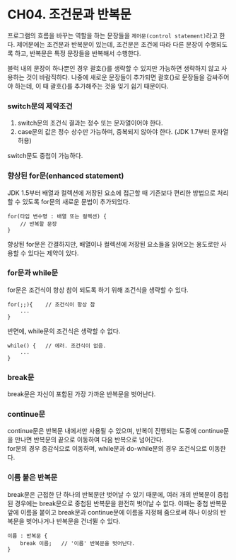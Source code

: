 CH04. 조건문과 반복문
=====
프로그램의 흐름을 바꾸는 역할을 하는 문장들을 `제어문(control statement)`라고 한다. 
제어문에는 조건문과 반복문이 있는데, 조건문은 조건에 따라 다른 문장이 수행되도록 하고, 반복문은 특정 문장들을 반복해서 수행한다.  

블럭 내의 문장이 하나뿐인 경우 괄호{}를 생략할 수 있지만 가능하면 생략하지 않고 사용하는 것이 바람직하다. 
나중에 새로운 문장들이 추가되면 괄호{}로 문장들을 감싸주어야 하는데, 이 때 괄호{}를 추가해주는 것을 잊기 쉽기 때문이다.  

### switch문의 제약조건
1. switch문의 조건식 결과는 정수 또는 문자열이어야 한다.
2. case문의 값은 정수 상수만 가능하며, 중복되지 않아야 한다. (JDK 1.7부터 문자열 허용)  

switch문도 중첩이 가능하다.  

### 향상된 for문(enhanced statement)
JDK 1.5부터 배열과 컬렉션에 저장된 요소에 접근할 때 기존보다 편리한 방법으로 처리할 수 있도록 for문의 새로운 문법이 추가되었다.  
```text
for(타입 변수명 : 배열 또는 컬렉션) {
    // 반복할 문장
}
```
향상된 for문은 간결하지만, 배열이나 컬렉션에 저장된 요소들을 읽어오는 용도로만 사용할 수 있다는 제약이 있다. 

### for문과 while문
for문은 조건식이 항상 참이 되도록 하기 위해 조건식을 생략할 수 있다.
```text
for(;;){    // 조건식이 항상 참
    ...
}
```

반면에, while문의 조건식은 생략할 수 없다.
```text
while() {   // 에러. 조건식이 없음.
    ...
}
```

### break문
break문은 자신이 포함된 가장 가까운 반복문을 벗어난다. 

### continue문
continue문은 반복문 내에서만 사용될 수 있으며, 반복이 진행되는 도중에 continue문을 만나면 반복문의 끝으로 이동하여 다음 반복으로 넘어간다.  
for문의 경우 증감식으로 이동하며, while문과 do-while문의 경우 조건식으로 이동한다.  

### 이름 붙은 반복문  
break문은 근접한 단 하나의 반복문만 벗어날 수 있기 때문에, 여러 개의 반복문이 중첩된 경우에는 break문으로 중첩된 반복문을 완전히 벗어날 수 없다. 
이때는 중첩 반복문 앞에 이름을 붙이고 break문과 continue문에 이름을 지정해 줌으로써 하나 이상의 반복문을 벗어나거나 반복문을 건너뛸 수 있다.  
```text
이름 : 반복문 {
    break 이름;   // '이름' 반복문을 벗어난다.
}
```
